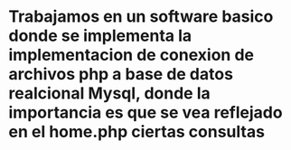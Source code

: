 # Trabajamos en un software basico donde se implementa la implementacion de conexion de archivos php a base de datos realcional Mysql, donde la importancia es que se vea reflejado en el home.php ciertas consultas 
